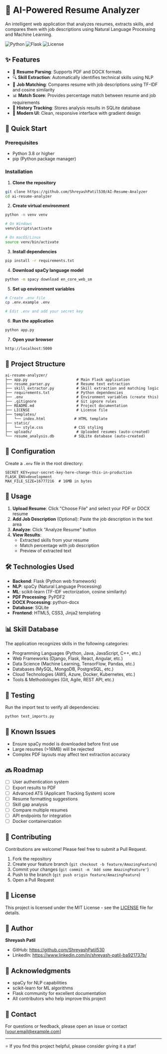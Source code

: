 # 🎯 AI-Powered Resume Analyzer

An intelligent web application that analyzes resumes, extracts skills, and compares them with job descriptions using Natural Language Processing and Machine Learning.

![Python](https://img.shields.io/badge/Python-3.8+-blue.svg)
![Flask](https://img.shields.io/badge/Flask-2.3.3-green.svg)
![License](https://img.shields.io/badge/License-MIT-yellow.svg)

## ✨ Features

- 📄 **Resume Parsing**: Supports PDF and DOCX formats
- 🔍 **Skill Extraction**: Automatically identifies technical skills using NLP
- 🎯 **Job Matching**: Compares resume with job descriptions using TF-IDF and cosine similarity
- 📊 **Match Score**: Provides percentage match between resume and job requirements
- 💾 **History Tracking**: Stores analysis results in SQLite database
- 🎨 **Modern UI**: Clean, responsive interface with gradient design

## 🚀 Quick Start

### Prerequisites

- Python 3.8 or higher
- pip (Python package manager)

### Installation

1. **Clone the repository**
```bash
git clone https://github.com/ShreyashPatil530/AI-Resume-Analyzer
cd ai-resume-analyzer
```

2. **Create virtual environment**
```bash
python -m venv venv

# On Windows
venv\Scripts\activate

# On macOS/Linux
source venv/bin/activate
```

3. **Install dependencies**
```bash
pip install -r requirements.txt
```

4. **Download spaCy language model**
```bash
python -m spacy download en_core_web_sm
```

5. **Set up environment variables**
```bash
# Create .env file
cp .env.example .env

# Edit .env and add your secret key
```

6. **Run the application**
```bash
python app.py
```

7. **Open your browser**
```
http://localhost:5000
```

## 📁 Project Structure

```
ai-resume-analyzer/
├── app.py                      # Main Flask application
├── resume_parser.py            # Resume text extraction
├── skill_extractor.py          # Skill extraction and matching logic
├── requirements.txt            # Python dependencies
├── .env                        # Environment variables (create this)
├── .gitignore                  # Git ignore rules
├── README.md                   # Project documentation
├── LICENSE                     # License file
├── templates/
│   └── index.html             # HTML template
├── static/
│   └── style.css              # CSS styling
├── uploads/                    # Uploaded resumes (auto-created)
└── resume_analysis.db         # SQLite database (auto-created)
```

## 🔧 Configuration

Create a `.env` file in the root directory:

```env
SECRET_KEY=your-secret-key-here-change-this-in-production
FLASK_ENV=development
MAX_FILE_SIZE=16777216  # 16MB in bytes
```

## 📖 Usage

1. **Upload Resume**: Click "Choose File" and select your PDF or DOCX resume
2. **Add Job Description** (Optional): Paste the job description in the text area
3. **Analyze**: Click "Analyze Resume" button
4. **View Results**:
   - Extracted skills from your resume
   - Match percentage with job description
   - Preview of extracted text

## 🛠️ Technologies Used

- **Backend**: Flask (Python web framework)
- **NLP**: spaCy (Natural Language Processing)
- **ML**: scikit-learn (TF-IDF vectorization, cosine similarity)
- **PDF Processing**: PyPDF2
- **DOCX Processing**: python-docx
- **Database**: SQLite
- **Frontend**: HTML5, CSS3, Jinja2 templating

## 📊 Skill Database

The application recognizes skills in the following categories:

- Programming Languages (Python, Java, JavaScript, C++, etc.)
- Web Frameworks (Django, Flask, React, Angular, etc.)
- Data Science (Machine Learning, TensorFlow, Pandas, etc.)
- Databases (MySQL, MongoDB, PostgreSQL, etc.)
- Cloud Technologies (AWS, Azure, Docker, Kubernetes, etc.)
- Tools & Methodologies (Git, Agile, REST API, etc.)

## 🧪 Testing

Run the import test to verify all dependencies:

```bash
python test_imports.py
```

## 🐛 Known Issues

- Ensure spaCy model is downloaded before first use
- Large resumes (>16MB) will be rejected
- Complex PDF layouts may affect text extraction accuracy

## 🔜 Roadmap

- [ ] User authentication system
- [ ] Export results to PDF
- [ ] Advanced ATS (Applicant Tracking System) score
- [ ] Resume formatting suggestions
- [ ] Skill gap analysis
- [ ] Compare multiple resumes
- [ ] API endpoints for integration
- [ ] Docker containerization

## 🤝 Contributing

Contributions are welcome! Please feel free to submit a Pull Request.

1. Fork the repository
2. Create your feature branch (`git checkout -b feature/AmazingFeature`)
3. Commit your changes (`git commit -m 'Add some AmazingFeature'`)
4. Push to the branch (`git push origin feature/AmazingFeature`)
5. Open a Pull Request

## 📝 License

This project is licensed under the MIT License - see the [LICENSE](LICENSE.md) file for details.

## 👤 Author

**Shreyash Patil**
- GitHub: https://github.com/ShreyashPatil530
- LinkedIn: https://www.linkedin.com/in/shreyash-patil-ba921737b/

## 🙏 Acknowledgments

- spaCy for NLP capabilities
- scikit-learn for ML algorithms
- Flask community for excellent documentation
- All contributors who help improve this project

## 📧 Contact

For questions or feedback, please open an issue or contact [your.email@example.com]

---

⭐ If you find this project helpful, please consider giving it a star!

